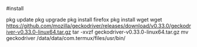 #install

pkg update
pkg upgrade
pkg install firefox
pkg install wget
wget https://github.com/mozilla/geckodriver/releases/download/v0.33.0/geckodriver-v0.33.0-linux64.tar.gz
tar -xvzf geckodriver-v0.33.0-linux64.tar.gz
mv geckodriver /data/data/com.termux/files/usr/bin/

